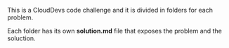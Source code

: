 This is a CloudDevs code challenge and it is divided in folders for each problem.

Each folder has its own **solution.md** file that exposes the problem and the soluction.
